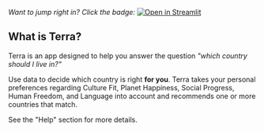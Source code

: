 *Want to jump right in? Click the badge:*
[![Open in Streamlit](https://static.streamlit.io/badges/streamlit_badge_black_white.svg)](https://terra-country-recommender.streamlit.app/)


## What is Terra?

Terra is an app designed to help you answer the question *"which country should I live in?"*

Use data to decide which country is right **for you**. Terra takes your personal preferences regarding Culture Fit, Planet Happiness, Social Progress, Human Freedom, and Language into account and recommends one or more countries that match.

See the "Help" section for more details.